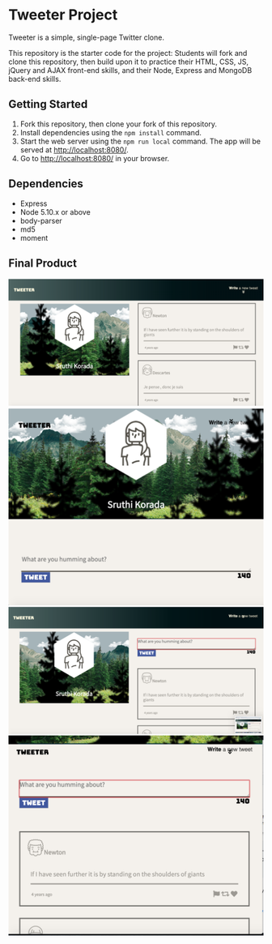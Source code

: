 # Tweeter Project

Tweeter is a simple, single-page Twitter clone.

This repository is the starter code for the project: Students will fork and clone this repository, then build upon it to practice their HTML, CSS, JS, jQuery and AJAX front-end skills, and their Node, Express and MongoDB back-end skills.

## Getting Started

1. Fork this repository, then clone your fork of this repository.
2. Install dependencies using the `npm install` command.
3. Start the web server using the `npm run local` command. The app will be served at <http://localhost:8080/>.
4. Go to <http://localhost:8080/> in your browser.

## Dependencies

- Express
- Node 5.10.x or above
- body-parser
- md5
- moment

## Final Product 
 !["screenshot description"](https://github.com/Sruthikorada36/tweeter/blob/master/docs/full%20screen.png)
 !["screenshot description"](https://github.com/Sruthikorada36/tweeter/blob/master/docs/tablet.png)
 !["screenshot description"](https://github.com/Sruthikorada36/tweeter/blob/master/docs/tweet.png)
 !["screenshot description"](https://github.com/Sruthikorada36/tweeter/blob/master/docs/scrl.png)
